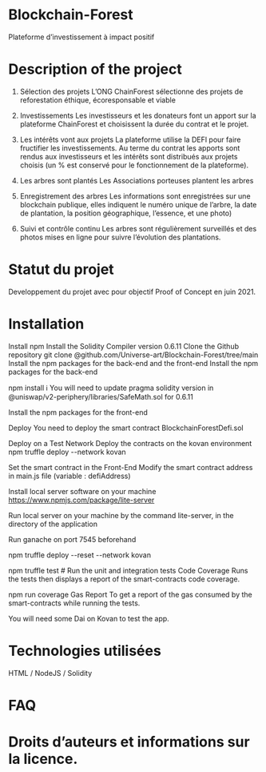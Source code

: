 # Blockchain-Forest
Plateforme d’investissement à impact positif

# Description of the project
1. Sélection des projets 
L’ONG ChainForest sélectionne des projets de reforestation éthique, écoresponsable et viable

2. Investissements 
Les investisseurs et les donateurs font un apport sur la plateforme ChainForest et choisissent la durée du contrat et le projet.

3. Les intérêts vont aux projets
La plateforme utilise la DEFI pour faire fructifier les investissements.
Au terme du contrat les apports sont rendus aux investisseurs et les intérêts sont distribués aux projets choisis (un % est conservé pour le fonctionnement de la plateforme).

4. Les arbres sont plantés
Les Associations porteuses plantent les arbres

5. Enregistrement des arbres
Les informations sont enregistrées sur une blockchain publique, elles indiquent le numéro unique de l’arbre, la date de plantation, la position géographique, l’essence, et une photo)

6. Suivi et contrôle continu
Les arbres sont régulièrement surveillés et des photos mises en ligne pour suivre l’évolution des plantations.

# Statut du projet
Developpement du projet avec pour objectif Proof of Concept en juin 2021.

# Installation
Install npm
Install the Solidity Compiler version 0.6.11
Clone the Github repository
git clone @github.com/Universe-art/Blockchain-Forest/tree/main
Install the npm packages for the back-end and the front-end
Install the npm packages for the back-end

npm install
ℹ️ You will need to update pragma solidity version in @uniswap/v2-periphery/libraries/SafeMath.sol for 0.6.11

Install the npm packages for the front-end


Deploy
You need to deploy the smart contract BlockchainForestDefi.sol

Deploy on a Test Network
Deploy the contracts on the kovan environment
npm truffle deploy --network kovan


Set the smart contract in the Front-End
Modify the smart contract address in main.js file (variable : defiAddress)

Install local server software on your machine
https://www.npmjs.com/package/lite-server

Run local server on your machine by the command lite-server, in the directory of the application

Run ganache on port 7545 beforehand

npm truffle deploy --reset --network kovan

npm truffle test # Run the unit and integration tests
Code Coverage
Runs the tests then displays a report of the smart-contracts code coverage.

npm run coverage
Gas Report
To get a report of the gas consumed by the smart-contracts while running the tests.

You will need some Dai on Kovan to test the app.

# Technologies utilisées
HTML / NodeJS / Solidity


# FAQ


# Droits d’auteurs et informations sur la licence.
